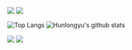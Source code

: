 
<!--
**prettykernel/prettykernel** is a ✨ _special_ ✨ repository because its `README.md` (this file) appears on your GitHub profile.

Here are some ideas to get you started:

- 🔭 I’m currently working on ...
- 🌱 I’m currently learning ...
- 👯 I’m looking to collaborate on ...
- 🤔 I’m looking for help with ...
- 💬 Ask me about ...
- 📫 How to reach me: ...
- 😄 Pronouns: ...
- ⚡ Fun fact: ...
-->


![](https://github-readme-stats.vercel.app/api/?username=prettykernel&count_private=true&hide=stars&show_icons=true&theme=buefy)
![](https://github-readme-stats.vercel.app/api/top-langs/?username=prettykernel&layout=compact)

![Top Langs](https://github-readme-stats.vercel.app/api/top-langs/?username=prettykernel)
![Hunlongyu's github stats](https://github-readme-stats.vercel.app/api?username=Hunlongyu&show_icons=true&count_private=true&line_height=40)

<div style="height:350;width:150">
  <img align="center" src="https://github-readme-stats.vercel.app/api/?username=prettykernel&count_private=true&show_icons=true&theme=buefy"/>
  <img align="center" src="https://github-readme-stats.vercel.app/api/top-langs/?username=prettykernel"/>
</div>
